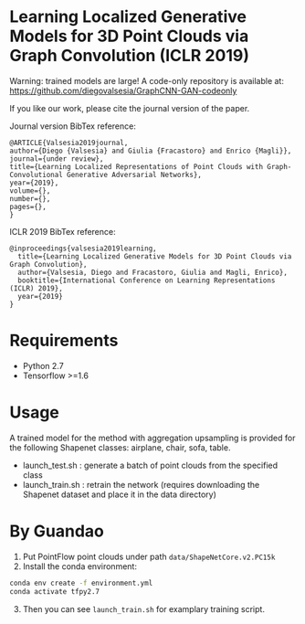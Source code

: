 # Learning Localized Generative Models for 3D Point Clouds via Graph Convolution (ICLR 2019)

Warning: trained models are large! A code-only repository is available at: https://github.com/diegovalsesia/GraphCNN-GAN-codeonly

If you like our work, please cite the journal version of the paper.

Journal version BibTex reference:
```
@ARTICLE{Valsesia2019journal,
author={Diego {Valsesia} and Giulia {Fracastoro} and Enrico {Magli}},
journal={under review},
title={Learning Localized Representations of Point Clouds with Graph-Convolutional Generative Adversarial Networks},
year={2019},
volume={},
number={},
pages={},
}
```

ICLR 2019 BibTex reference:
```
@inproceedings{valsesia2019learning,
  title={Learning Localized Generative Models for 3D Point Clouds via Graph Convolution},
  author={Valsesia, Diego and Fracastoro, Giulia and Magli, Enrico},
  booktitle={International Conference on Learning Representations (ICLR) 2019},
  year={2019}
}
```

# Requirements

  - Python 2.7
  - Tensorflow >=1.6 

# Usage
  
  A trained model for the method with aggregation upsampling is provided for the following Shapenet classes: airplane, chair, sofa, table.
  - launch_test.sh : generate a batch of point clouds from the specified class 
  - launch_train.sh : retrain the network (requires downloading the Shapenet dataset and place it in the data directory)

# By Guandao
1. Put PointFlow point clouds under path `data/ShapeNetCore.v2.PC15k`
2. Install the conda environment:
```bash
conda env create -f environment.yml
conda activate tfpy2.7
```
3. Then you can see `launch_train.sh` for examplary training script.
